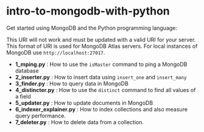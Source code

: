 # intro-to-mongodb-with-python
Get started using MongoDB and the Python programming language:


This URI will not work and must be updated with a valid URI for your server.
This format of URI is used for MongoDB Atlas servers. For local 
instances of MongoDB use `http://localhost:27017`.

 * **1_mping.py** : How to use the `isMaster` command to ping a MongoDB
 database
 * **2_inserter.py** : How to insert data using `insert_one` and
 `insert_many`
 * **3_finder.py** : How to query data in MongoDB
 * **4_distincter.py** : How to use the `distinct` command to find
 all values of a field
 * **5_updater.py** : How to update documents in MongoDB
 * **6_indexer_explainer.py** : How to index collections and also
 measure query performance.
 * **7_deleter.py** : How to delete data from a collection.
